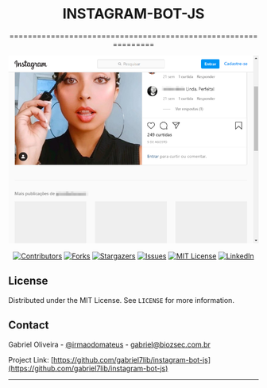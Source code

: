   
<center>
<h1 style="text-align: center;">INSTAGRAM-BOT-JS</h1>
===============================================================

<!--<img src="scr/screenshot.png" align="center" />-->
![screenshot](src/screenshot.png) 

[![Contributors][contributors-shield]][contributors-url]
[![Forks][forks-shield]][forks-url]
[![Stargazers][stars-shield]][stars-url]
[![Issues][issues-shield]][issues-url]
[![MIT License][license-shield]][license-url]
[![LinkedIn][linkedin-shield]][linkedin-url]
</center>

<!-- TABLE OF CONTENTS -->
<!--
<details open="open">
  <summary>Índice</summary>
  <ol>
    <li>
      <a href="#about-the-project">About The Project</a>
      <ul>
        <li><a href="#built-with">Built With</a></li>
      </ul>
    </li>
    <li>
      <a href="#getting-started">Getting Started</a>
      <ul>
        <li><a href="#prerequisites">Prerequisites</a></li>
        <li><a href="#installation">Installation</a></li>
      </ul>
    </li>
    <li><a href="#usage">Usage</a></li>
    <li><a href="#roadmap">Roadmap</a></li>
    <li><a href="#contributing">Contributing</a></li>
    <li><a href="#license">License</a></li>
    <li><a href="#contact">Contact</a></li>
    <li><a href="#acknowledgements">Acknowledgements</a></li>
  </ol>
</details>
-->


<!-- ABOUT THE PROJECT -->
<!--
## About The Project

[![Product Name Screen Shot][product-screenshot]](https://example.com)

Existem muitos modelos README excelentes disponíveis no GitHub, no entanto, não encontrei um que realmente atendesse às minhas necessidades, então criei este aprimorado. Quero criar um modelo README tão incrível que seja o último de que você precisa - acho que é isso.

Aqui está o porquê:
* Seu tempo deve ser focado em criar algo incrível. Um projeto que resolve um problema e ajuda os outros
* Você não deve fazer as mesmas tarefas repetidamente como criar um README do zero
* Você deve incorporar os princípios DRY ao resto de sua vida :smile:

Obviamente, nenhum modelo atenderá a todos os projetos, pois suas necessidades podem ser diferentes. Portanto, estarei adicionando mais em um futuro próximo. Você também pode sugerir alterações bifurcando este repo e criando uma solicitação pull ou abrindo um problema. Obrigado a todas as pessoas que contribuíram para expandir este modelo!

Uma lista de recursos comumente usados que considero úteis está listada nos agradecimentos.

### Built With

O script de automação foi criado com javascript puro em conjunto com as tecnologias NodeJS e o módulo Puppeteer
* [NodeJs](https://getbootstrap.com)
* [Puppeter](https://jquery.com)
-->


<!-- GETTING STARTED -->
<!--
## Getting Started

Para obter uma cópia local instalada e funcionando, siga estas etapas simples do exemplo.

### Prerequisites

Para rodar satisfatoriamente o projeto, você precisará de:

* npm
  ```sh
  npm install npm@latest -g
  ```

### Installation

1. Clone the repo
    ```sh
    git clone https://github.com/gabriel7lib/instagram-bot-js.git
    ```
2. Install NPM packages
    ```sh
    npm install
    ```
3. Install Puppeteer module
    ```sh
    npm install 
    ```
4. Enter your API in `config.js`
    ```JS
    const API_KEY = 'ENTER YOUR API';
    ```
-->

<!-- USAGE EXAMPLES -->
<!--
## Usage

Use este espaço para mostrar exemplos úteis de como um projeto pode ser usado. Capturas de tela adicionais, exemplos de código e demos funcionam bem neste espaço. Você também pode acessar mais recursos.

_Para mais exemplos, consulte a [Documentatação](https://biozsec.com.br/instagram-bot-js/v1/)_
-->


<!-- ROADMAP -->
<!--
## Roadmap

Consulte os [problemas em aberto](https://github.com/othneildrew/Best-README-Template/issues) para obter uma lista de recursos propostos (e problemas conhecidos).
-->


<!-- CONTRIBUTING -->
<!-- 
## Contributing

Contributions are what make the open source community such an amazing place to be learn, inspire, and create. Any contributions you make are **greatly appreciated**.

1. Fork the Project
2. Create your Feature Branch (`git checkout -b feature/AmazingFeature`)
3. Commit your Changes (`git commit -m 'Add some AmazingFeature'`)
4. Push to the Branch (`git push origin feature/AmazingFeature`)
5. Open a Pull Request

-->

<!-- LICENSE -->
## License

Distributed under the MIT License. See `LICENSE` for more information.



<!-- CONTACT -->
## Contact

Gabriel Oliveira - [@irmaodomateus](https://instagram.com/irmadomateus) - gabriel@biozsec.com.br

Project Link: [https://github.com/gabriel7lib/instagram-bot-js](https://github.com/gabriel7lib/instagram-bot-js)



<!-- ACKNOWLEDGEMENTS -->
<!--
## Acknowledgements
* [GitHub Emoji Cheat Sheet](https://www.webpagefx.com/tools/emoji-cheat-sheet)
* [Img Shields](https://shields.io)
* [Choose an Open Source License](https://choosealicense.com)
* [GitHub Pages](https://pages.github.com)
* [Animate.css](https://daneden.github.io/animate.css)
* [Loaders.css](https://connoratherton.com/loaders)
* [Slick Carousel](https://kenwheeler.github.io/slick)
* [Smooth Scroll](https://github.com/cferdinandi/smooth-scroll)
* [Sticky Kit](http://leafo.net/sticky-kit)
* [JVectorMap](http://jvectormap.com)
* [Font Awesome](https://fontawesome.com)

-->



<!-- MARKDOWN LINKS & IMAGES -->
<!-- https://www.markdownguide.org/basic-syntax/#reference-style-links -->
[contributors-shield]: https://img.shields.io/github/contributors/gabriel7lib/instagram-bot-js.svg?style=for-the-badge
[contributors-url]: https://github.com/gabriel7lib/instagram-bot-js/graphs/contributors
[forks-shield]: https://img.shields.io/github/forks/gabriel7lib/instagram-bot-js.svg?style=for-the-badge
[forks-url]: https://github.com/gabriel7lib/instagram-bot-js/network/members
[stars-shield]: https://img.shields.io/github/stars/gabriel7lib/instagram-bot-js.svg?style=for-the-badge
[stars-url]: https://github.com/gabriel7lib/instagram-bot-js/stargazers
[issues-shield]: https://img.shields.io/github/issues/gabriel7lib/instagram-bot-js.svg?style=for-the-badge
[issues-url]: https://github.com/gabriel7lib/instagram-bot-js/issues
[license-shield]: https://img.shields.io/github/license/gabriel7lib/instagram-bot-js.svg?style=for-the-badge
[license-url]: https://github.com/gabriel7lib/instagram-bot-js/blob/master/LICENSE.txt
[linkedin-shield]: https://img.shields.io/badge/-LinkedIn-black.svg?style=for-the-badge&logo=linkedin&colorB=555
[linkedin-url]: https://www.linkedin.com/in/gabriel7ya/
[product-screenshot]: images/screenshot.png


* * *
